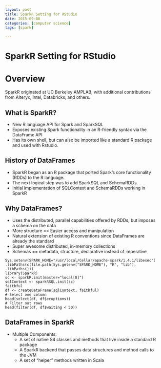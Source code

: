 ```yaml
---
layout: post
title: SparkR Setting for RStudio
date: 2015-09-08
categories: [computer science]
tags: [spark]

---
```



# SparkR Setting for RStudio


Overview
========

SparkR originated at UC Berkeley AMPLAB, with additional contributions from Alteryx, Intel, Databricks, and others.

## What is SparkR?

* New R language API for Spark and SparkSQL
* Exposes existing Spark functionality in an R-friendly syntax via the DataFrame API
* Has its own shell, but can also be imported like a standard R package and used with Rstudio.

## History of DataFrames

* SparkR began as an R package that ported Spark’s core functionality (RDDs) to the R language.
* The next logical step was to add SparkSQL and SchemaRDDs.
* Initial implementation of SQLContext and SchemaRDDs working in SparkR

## Why DataFrames?

* Uses the distributed, parallel capabilities offered by RDDs, but imposes a schema on the data
* More structure == Easier access and manipulation
* Natural extension of existing R conventions since DataFrames are already the standard
* Super awesome distributed, in-memory collections
* Schemas == metadata, structure, declarative instead of imperative

```
Sys.setenv(SPARK_HOME="/usr/local/Cellar/apache-spark/1.4.1/libexec")
.libPaths(c(file.path(Sys.getenv("SPARK_HOME"), "R", "lib"), .libPaths()))
library(SparkR)
sc <- sparkR.init(master="local[8]")
sqlContext <- sparkRSQL.init(sc)
faithful
df <- createDataFrame(sqlContext, faithful)
# Select one column
head(select(df, df$eruptions))
# Filter out rows
head(filter(df, df$waiting < 50))
```

## DataFrames in SparkR

* Multiple Components:
	* A set of native S4 classes and methods that live inside a standard R package
	* A SparkR backend that passes data structures and method calls to the JVM
	* A set of “helper” methods written in Scala